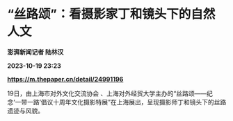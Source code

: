 # “丝路颂”：看摄影家丁和镜头下的自然人文
**澎湃新闻记者 陆林汉**

**2023-10-19 23:23**

**https://m.thepaper.cn/detail/24991196**

19日，由上海市对外文化交流协会 、上海对外经贸大学主办的“丝路颂——纪念‘一带一路’倡议十周年文化摄影特展”在上海展出，呈现摄影师丁和镜头下的丝路遗迹与风貌。